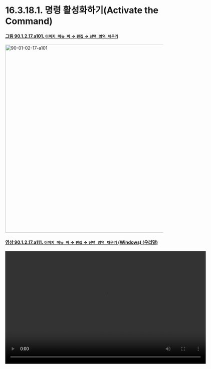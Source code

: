 # 16.3.18.1. 명령 활성화하기(Activate the Command)

<a id="90-01-02-17-a101"></a>

#### [그림 90.1.2.17.a101. `이미지 메뉴 바` → `편집` → `선택 영역 채우기`](./90-01-02-17-fill_selection_outline.md#90-01-02-17-a101)
<img width="980" height="601" alt="90-01-02-17-a101" src="https://github.com/user-attachments/assets/66b8cb82-ac03-43c8-b01c-ebe0550792a2" />

<a id="90-01-02-17-a111"></a>

#### [영상 90.1.2.17.a111. `이미지 메뉴 바` → `편집` → `선택 영역 채우기` (Windows) (우리말)](./90-01-02-17-fill_selection_outline.md#90-01-02-17-a111)
<video controls="controls" width="640" height="360" src="https://github.com/user-attachments/assets/2ce41952-27bd-4d6c-b5c6-fb60dd9ca131"></video>